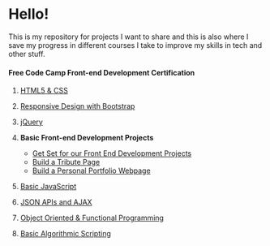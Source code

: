 # Hello!
This is my repository for projects I want to share and this is also where I save my progress in different courses I take to improve my skills in tech and other stuff. 

#### Free Code Camp Front-end Development Certification

1. [HTML5 & CSS ](html5-css.md)
2. [Responsive Design with Bootstrap](bootstrap-exercises.md)
3. [jQuery](jquery-exercises.md)

4. **Basic Front-end Development Projects**
	* [Get Set for our Front End Development Projects](https://www.freecodecamp.org/challenges/get-set-for-our-front-end-development-projects) 
	* [Build a Tribute Page](https://codepen.io/toxxed/full/XjowxR/)    
	* [Build a Personal Portfolio Webpage](https://codepen.io/toxxed/full/XpbZWa/)   
	
5. [Basic JavaScript](basic-js.md)
6. [JSON APIs and AJAX](json-ajax.md)
7. [Object Oriented & Functional Programming](oopfunc.md)
8. [Basic Algorithmic Scripting](basicalgo.md)

